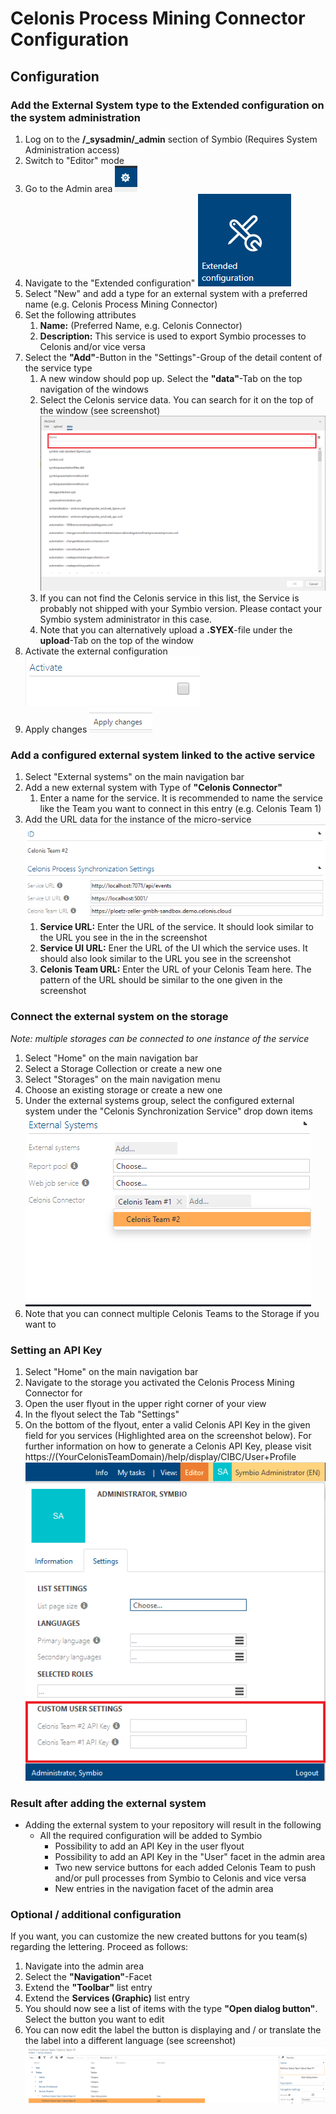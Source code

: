 # Celonis Process Mining Connector Configuration

## Configuration
### Add the External System type to the Extended configuration on the system administration

1. Log on to the **/_sysadmin/_admin** section of Symbio (Requires System Administration access)
1. Switch to "Editor" mode
1. Go to the Admin area ![admin](media/admin.png)
1. Navigate to the "Extended configuration" ![extended configuration](media/extendedcfg.png)
1. Select "New" and add a type for an external system with a preferred name (e.g. Celonis Process Mining Connector)
1. Set the following attributes
   1. **Name:** (Preferred Name, e.g. Celonis Connector)
   1. **Description:** This service is used to export Symbio processes to Celonis and/or vice versa
1. Select the **"Add"**-Button in the "Settings"-Group of the detail content of the service type
   1. A new window should pop up. Select the **"data"**-Tab on the top navigation of the windows
   1. Select the Celonis service data. You can search for it on the top of the window (see screenshot)
   ![service-type-data-window](media/celonis_select_ext_system_type.png)
   1. If you can not find the Celonis service in this list, the Service is probably not shipped with your Symbio version. Please contact your Symbio system administrator in this case.
   1. Note that you can alternatively upload a **.SYEX**-file under the **upload**-Tab on the top of the window
1. Activate the external configuration ![activate](media/addsyex3.png)
1. Apply changes ![Apply changes](media/apply.png)

### Add a configured external system linked to the active service
1. Select "External systems" on the main navigation bar
1. Add a new external system with Type of **"Celonis Connector"**
   1. Enter a name for the service. It is recommended to name the service like the Team you want to connect in this entry (e.g. Celonis Team 1)
1. Add the URL data for the instance of the micro-service ![settings](media/celonis-ext-sys-settings-filled.png)
   1. **Service URL:** Enter the URL of the service. It should look similar to the URL you see in the in the screenshot
   2. **Service UI URL:** Ener the URL of the UI which the service uses. It should also look similar to the URL you see in the screenshot
   3. **Celonis Team URL:** Enter the URL of your Celonis Team here. The pattern of the URL should be similar to the one given in the screenshot

### Connect the external system on the storage
*Note: multiple storages can be connected to one instance of the service*

1. Select "Home" on the main navigation bar
2. Select a Storage Collection or create a new one
3. Select "Storages" on the main navigation menu
4. Choose an existing storage or create a new one
5. Under the external systems group, select the configured external system under the "Celonis Synchronization Service" drop down items ![choose external system](media/storage-celonis-team-selection.png)
6. Note that you can connect multiple Celonis Teams to the Storage if you want to

### Setting an API Key
1. Select "Home" on the main navigation bar
1. Navigate to the storage you activated the Celonis Process Mining Connector for
1. Open the user flyout in the upper right corner of your view
1. In the flyout select the Tab "Settings"
1. On the bottom of the flyout, enter a valid Celonis API Key in the given field for you services (Highlighted area on the screenshot below). For further information on how to generate a Celonis API Key, please visit https://(YourCelonisTeamDomain)/help/display/CIBC/User+Profile
![enter celonis api key](media/celonis-connector-token-flyout.png)

### Result after adding the external system
- Adding the external system to your repository will result in the following
    - All the required configuration will be added to Symbio
        - Possibility to add an API Key in the user flyout
        - Possibility to add an API Key in the "User" facet in the admin area
        - Two new service buttons for each added Celonis Team to push and/or pull processes from Symbio to Celonis and vice versa
        - New entries in the navigation facet of the admin area

### Optional / additional configuration
If you want, you can customize the new created buttons for you team(s) regarding the lettering. Proceed as follows:
1. Navigate into the admin area
1. Select the **"Navigation"**-Facet
1. Extend the **"Toolbar"** list entry
1. Extend the **Services (Graphic)** list entry
1. You should now see a list of items with the type **"Open dialog button"**. Select the button you want to edit
1. You can now edit the label the button is displaying and / or translate the the label into a different language (see screenshot)
![edit-and-translate-buttons](media/edit-button-labels.png)
